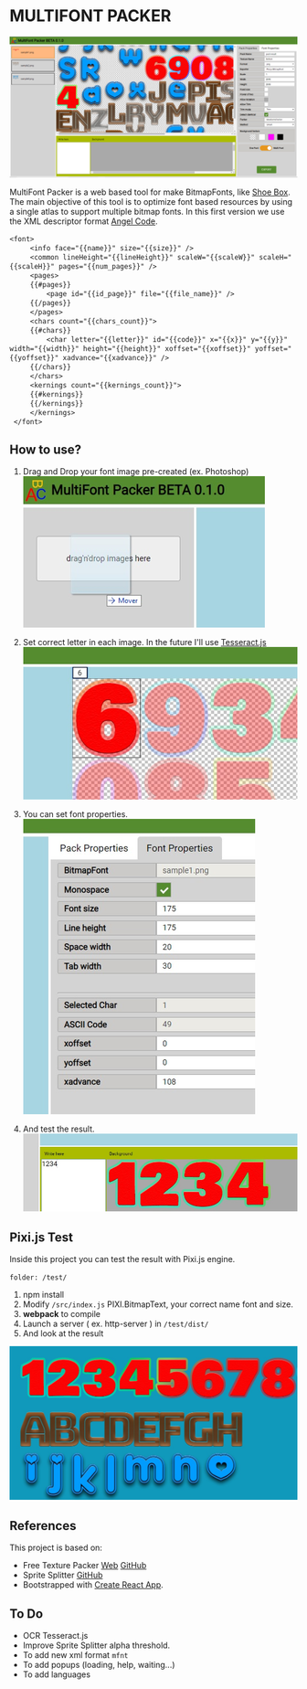 MULTIFONT PACKER
=

![image](https://raw.githubusercontent.com/rtalon83/multifont-react-app/master/doc/capture1.jpg)

MultiFont Packer is a web based tool for make BitmapFonts, like [Shoe Box](https://renderhjs.net/shoebox/).
The main objective of this tool is to optimize font based resources by using a single atlas to support multiple bitmap fonts.
In this first version we use the XML descriptor format [Angel Code](https://www.angelcode.com/products/bmfont/).

```
<font>
     <info face="{{name}}" size="{{size}}" />
     <common lineHeight="{{lineHeight}}" scaleW="{{scaleW}}" scaleH="{{scaleH}}" pages="{{num_pages}}" />
     <pages>
     {{#pages}}
         <page id="{{id_page}}" file="{{file_name}}" />
     {{/pages}}
     </pages>
     <chars count="{{chars_count}}">
     {{#chars}}
         <char letter="{{letter}}" id="{{code}}" x="{{x}}" y="{{y}}" width="{{width}}" height="{{height}}" xoffset="{{xoffset}}" yoffset="{{yoffset}}" xadvance="{{xadvance}}" />
     {{/chars}}
     </chars>
     <kernings count="{{kernings_count}}">
     {{#kernings}}
     {{/kernings}}
     </kernings>
 </font>
```

## How to use?

1. Drag and Drop your font image pre-created (ex. Photoshop)
![tuto1](https://raw.githubusercontent.com/rtalon83/multifont-react-app/master/doc/tuto1.jpg)

2. Set correct letter in each image. In the future I'll use [Tesseract.js](https://tesseract.projectnaptha.com/)
![tuto2](https://raw.githubusercontent.com/rtalon83/multifont-react-app/master/doc/tuto2.jpg)

3. You can set font properties.
![tuto3](https://raw.githubusercontent.com/rtalon83/multifont-react-app/master/doc/tuto4.jpg)

4. And test the result.
![tuto4](https://raw.githubusercontent.com/rtalon83/multifont-react-app/master/doc/tuto3.jpg)

## Pixi.js Test

Inside this project you can test the result with Pixi.js engine.

`folder: /test/`

1. npm install
2. Modify `/src/index.js` PIXI.BitmapText, your correct name font and size.
3. **webpack** to compile
4. Launch a server ( ex. http-server ) in `/test/dist/`
5. And look at the result

![tuto6](https://raw.githubusercontent.com/rtalon83/multifont-react-app/master/doc/tuto6.jpg)

## References
This project is based on:

- Free Texture Packer [Web](http://free-tex-packer.com/) [GitHub](https://github.com/odrick/free-tex-packer)
- Sprite Splitter [GitHub](https://github.com/bmarwane/spriteSplitter)
- Bootstrapped with [Create React App](https://github.com/facebookincubator/create-react-app).

## To Do

- OCR Tesseract.js
- Improve Sprite Splitter alpha threshold.
- To add new xml format `mfnt`
- To add popups (loading, help, waiting...)
- To add languages

